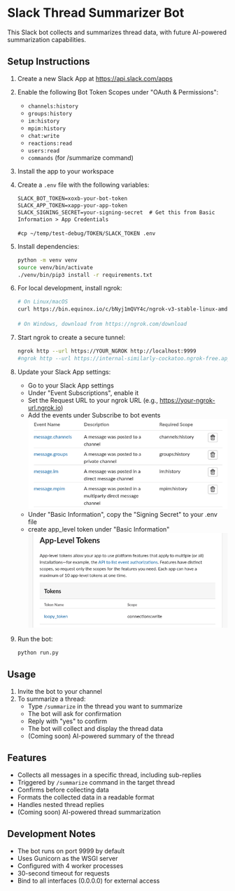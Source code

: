 # Slack Thread Summarizer Bot

This Slack bot collects and summarizes thread data, with future AI-powered summarization capabilities.

## Setup Instructions

1. Create a new Slack App at https://api.slack.com/apps
2. Enable the following Bot Token Scopes under "OAuth & Permissions":

   - `channels:history`
   - `groups:history`
   - `im:history`
   - `mpim:history`
   - `chat:write`
   - `reactions:read`
   - `users:read`
   - `commands` (for /summarize command)

3. Install the app to your workspace
4. Create a `.env` file with the following variables:

   ```
   SLACK_BOT_TOKEN=xoxb-your-bot-token
   SLACK_APP_TOKEN=xapp-your-app-token
   SLACK_SIGNING_SECRET=your-signing-secret  # Get this from Basic Information > App Credentials

   #cp ~/temp/test-debug/TOKEN/SLACK_TOKEN .env
   ```

5. Install dependencies:

   ```bash
   python -m venv venv
   source venv/bin/activate
   ./venv/bin/pip3 install -r requirements.txt
   ```

6. For local development, install ngrok:

   ```bash
   # On Linux/macOS
   curl https://bin.equinox.io/c/bNyj1mQVY4c/ngrok-v3-stable-linux-amd64.tgz | tar xvz

   # On Windows, download from https://ngrok.com/download
   ```

7. Start ngrok to create a secure tunnel:

   ```bash
   ngrok http --url https://YOUR_NGROK http://localhost:9999
   #ngrok http --url https://internal-similarly-cockatoo.ngrok-free.app http://localhost:9999
   ```

8. Update your Slack App settings:

   - Go to your Slack App settings
   - Under "Event Subscriptions", enable it
   - Set the Request URL to your ngrok URL
     (e.g., https://your-ngrok-url.ngrok.io)
   - Add the events under Subscribe to bot events  
     ![bot-events](bot-events.png)
   - Under "Basic Information", copy the "Signing Secret" to your .env file
   - create app_level token under "Basic Information"
      ![app-level-token](app-level-token.png)
   
9. Run the bot:

   ```bash
   python run.py
   ```

## Usage

1. Invite the bot to your channel
2. To summarize a thread:
   - Type `/summarize` in the thread you want to summarize
   - The bot will ask for confirmation
   - Reply with "yes" to confirm
   - The bot will collect and display the thread data
   - (Coming soon) AI-powered summary of the thread

## Features

- Collects all messages in a specific thread, including sub-replies
- Triggered by `/summarize` command in the target thread
- Confirms before collecting data
- Formats the collected data in a readable format
- Handles nested thread replies
- (Coming soon) AI-powered thread summarization

## Development Notes

- The bot runs on port 9999 by default
- Uses Gunicorn as the WSGI server
- Configured with 4 worker processes
- 30-second timeout for requests
- Bind to all interfaces (0.0.0.0) for external access
